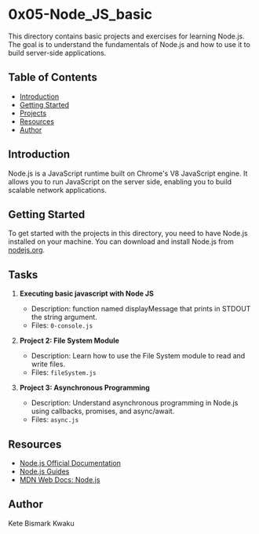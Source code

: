 # 0x05-Node_JS_basic

This directory contains basic projects and exercises for learning Node.js. The goal is to understand the fundamentals of Node.js and how to use it to build server-side applications.

## Table of Contents

- [Introduction](#introduction)
- [Getting Started](#getting-started)
- [Projects](#projects)
- [Resources](#resources)
- [Author](#author)

## Introduction

Node.js is a JavaScript runtime built on Chrome's V8 JavaScript engine. It allows you to run JavaScript on the server side, enabling you to build scalable network applications.

## Getting Started

To get started with the projects in this directory, you need to have Node.js installed on your machine. You can download and install Node.js from [nodejs.org](https://nodejs.org/).

## Tasks

1. **Executing basic javascript with Node JS**
    - Description: function named displayMessage that prints in STDOUT the string argument.
    - Files: `0-console.js`

2. **Project 2: File System Module**
    - Description: Learn how to use the File System module to read and write files.
    - Files: `fileSystem.js`

3. **Project 3: Asynchronous Programming**
    - Description: Understand asynchronous programming in Node.js using callbacks, promises, and async/await.
    - Files: `async.js`

## Resources

- [Node.js Official Documentation](https://nodejs.org/en/docs/)
- [Node.js Guides](https://nodejs.dev/learn)
- [MDN Web Docs: Node.js](https://developer.mozilla.org/en-US/docs/Learn/Server-side/Node_server_without_framework)

## Author
Kete Bismark Kwaku
